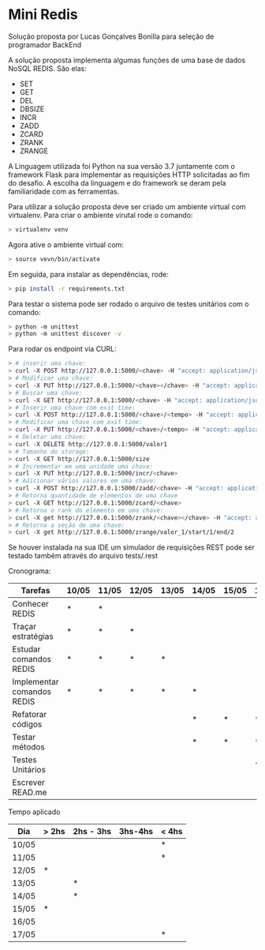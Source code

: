 # Mini Redis

Solução proposta por Lucas Gonçalves Bonilla para seleção de programador BackEnd

A solução proposta implementa algumas funções de uma base de dados NoSQL REDIS.
São elas:
- SET
- GET
- DEL
- DBSIZE
- INCR
- ZADD
- ZCARD
- ZRANK
- ZRANGE

A Linguagem utilizada foi Python na sua versão 3.7 juntamente com o framework Flask para implementar as requisições HTTP solicitadas ao fim do desafio. A escolha da linguagem e do framework se deram pela familiaridade com as ferramentas.

Para utilizar a solução proposta deve ser criado um ambiente virtual com virtualenv.
Para criar o ambiente virutal rode o comando:
```sh
> virtualenv venv
```
Agora ative o ambiente virtual com:
```sh
> source vevn/bin/activate
```
Em seguida, para instalar as dependências, rode:
```sh
> pip install -r requirements.txt
```

Para testar o sistema pode ser rodado o arquivo de testes unitários com o comando:
```sh
> python -m unittest
> python -m unittest discover -v
```

Para rodar os endpoint via CURL:

```sh
> # inserir uma chave:
> curl -X POST http://127.0.0.1:5000/<chave> -H "accept: application/json" -H "Content-type: application/json" -d '{"value": <valor>}'
> # Modificar uma chave:
> curl -X PUT http://127.0.0.1:5000/<chave></chave> -H "accept: application/json" -H "Content-type: application/json" -d '{"value": <valor>}'
> # Buscar uma chave:
> curl -X GET http://127.0.0.1:5000/<chave> -H "accept: application/json" -H "Content-type: application/json"
> # Inserir uma chave com exit time:
> curl -X POST http://127.0.0.1:5000/<chave>/<tempo> -H "accept: application/json" -H "Content-type: application/json" -d '{"value": <valor>}'
> # Modificar uma chave com exit time:
> curl -X PUT http://127.0.0.1:5000/<chave>/<tempo> -H "accept: application/json" -H "Content-type: application/json" -d '{"value": <valor>}'
> # Deletar uma chave:
> curl -X DELETE http://127.0.0.1:5000/valor1
> # Tamanho do storage:
> curl -X GET http://127.0.0.1:5000/size
> # Incrementar em uma unidade uma chave:
> curl -X PUT http://127.0.0.1:5000/incr/<chave>
> # Adicionar vários valores em uma chave:
> curl -X POST http://127.0.0.1:5000/zadd/<chave> -H "accept: application/json" -H "Content-type: application/json" -d '{"value":{"<chave1>":<valor1>, "<chave2>":<valor2>}}'
> # Retorna quantidade de elementos de uma chave
> curl -X GET http://127.0.0.1:5000/zcard/<chave>
> # Retorna o rank do elemento em uma chave:
> curl -X get http://127.0.0.1:5000/zrank/<chave></chave> -H "accept: application/json" -H "Content-type: application/json" -d '{"value":"<elemento>"}'
> # Retorna a seção de uma chave:
> curl -X get http://127.0.0.1:5000/zrange/valor_1/start/1/end/2
```

Se houver instalada na sua IDE um simulador de requisições REST pode ser testado também através do arquivo tests/.rest

Cronograma:

| Tarefas | 10/05 | 11/05 | 12/05 | 13/05 | 14/05 | 15/05 |16/05|17/05|
| - | - | - | - | - | - | - | - | - |
| Conhecer REDIS | * | * |  |  |  |  |  |  |
| Traçar estratégias | * | * | * |  |  |  |  |  |
| Estudar comandos REDIS | * | * | * | * |  |  |  |  |
| Implementar comandos REDIS | * | * | * | * | * |  |  |  |
| Refatorar códigos |  |  |  |  | * | * | * | * |
| Testar métodos |  |  |  |  | * | * | * | * |
| Testes Unitários |  |  |  |  |  |  | * | * |
| Escrever READ.me |  |  |  |  |  |  |  | * |

Tempo aplicado 

| Dia | > 2hs | 2hs - 3hs | 3hs-4hs | < 4hs |
| - | - | - | - | - |
|10/05|  |  |  | * |
|11/05 |  |  |  | * |
|12/05 | * |  |  |  |
|13/05 |  | * |  |  |
|14/05 |  | * |  |  |
|15/05 | * |  |  |  |
|16/05|  |  |  |  |
|17/05|  |  |  | * |
